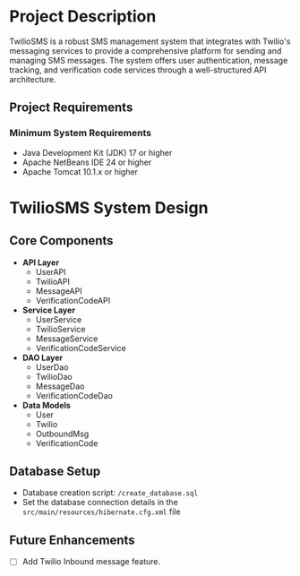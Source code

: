 # Project Description

TwilioSMS is a robust SMS management system that integrates with Twilio's messaging services to provide a comprehensive platform for sending and managing SMS messages. The system offers user authentication, message tracking, and verification code services through a well-structured API architecture.

## Project Requirements

### Minimum System Requirements
- Java Development Kit (JDK) 17 or higher
- Apache NetBeans IDE 24 or higher
- Apache Tomcat 10.1.x or higher

# TwilioSMS System Design

## Core Components

- **API Layer**
  - UserAPI
  - TwilioAPI
  - MessageAPI
  - VerificationCodeAPI
- **Service Layer**
  - UserService
  - TwilioService
  - MessageService
  - VerificationCodeService
- **DAO Layer**
  - UserDao
  - TwilioDao
  - MessageDao
  - VerificationCodeDao
- **Data Models**
  - User
  - Twilio
  - OutboundMsg
  - VerificationCode

## Database Setup

- Database creation script: `/create_database.sql`
- Set the database connection details in the `src/main/resources/hibernate.cfg.xml` file

## Future Enhancements
- [ ] Add Twilio Inbound message feature.

